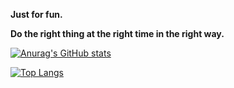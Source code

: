 **Just for fun.**

**Do the right thing at the right time in the right way.**

[![Anurag's GitHub stats](https://github-readme-stats.vercel.app/api?username=LYF123123&show_icons=true)](https://github.com/anuraghazra/github-readme-stats)

[![Top Langs](https://github-readme-stats.vercel.app/api/top-langs/?username=LYF123123&layout=compact)](https://github.com/anuraghazra/github-readme-stats)
